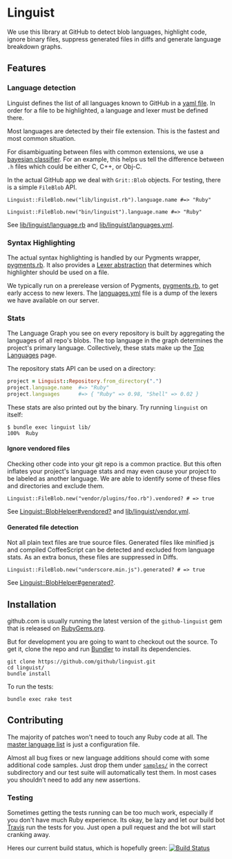 # Linguist

We use this library at GitHub to detect blob languages, highlight code, ignore binary files, suppress generated files in diffs and generate language breakdown graphs.

## Features

### Language detection

Linguist defines the list of all languages known to GitHub in a [yaml file](https://github.com/github/linguist/blob/master/lib/linguist/languages.yml). In order for a file to be highlighted, a language and lexer must be defined there.

Most languages are detected by their file extension. This is the fastest and most common situation.

For disambiguating between files with common extensions, we use a [bayesian classifier](https://github.com/github/linguist/blob/master/lib/linguist/classifier.rb). For an example, this helps us tell the difference between `.h` files which could be either C, C++, or Obj-C.

In the actual GitHub app we deal with `Grit::Blob` objects. For testing, there is a simple `FileBlob` API.

    Linguist::FileBlob.new("lib/linguist.rb").language.name #=> "Ruby"

    Linguist::FileBlob.new("bin/linguist").language.name #=> "Ruby"

See [lib/linguist/language.rb](https://github.com/github/linguist/blob/master/lib/linguist/language.rb) and [lib/linguist/languages.yml](https://github.com/github/linguist/blob/master/lib/linguist/languages.yml).

### Syntax Highlighting

The actual syntax highlighting is handled by our Pygments wrapper, [pygments.rb](https://github.com/tmm1/pygments.rb). It also provides a [Lexer abstraction](https://github.com/tmm1/pygments.rb/blob/master/lib/pygments/lexer.rb) that determines which highlighter should be used on a file.

We typically run on a prerelease version of Pygments, [pygments.rb](https://github.com/tmm1/pygments.rb), to get early access to new lexers. The [languages.yml](https://github.com/github/linguist/blob/master/lib/linguist/languages.yml) file is a dump of the lexers we have available on our server.

### Stats

The Language Graph you see on every repository is built by aggregating the languages of all repo's blobs. The top language in the graph determines the project's primary language. Collectively, these stats make up the [Top Languages](https://github.com/languages) page.

The repository stats API can be used on a directory:

```ruby
project = Linguist::Repository.from_directory(".")
project.language.name  #=> "Ruby"
project.languages      #=> { "Ruby" => 0.98, "Shell" => 0.02 }
```

These stats are also printed out by the binary. Try running `linguist` on itself:

    $ bundle exec linguist lib/
    100%  Ruby

#### Ignore vendored files

Checking other code into your git repo is a common practice. But this often inflates your project's language stats and may even cause your project to be labeled as another language. We are able to identify some of these files and directories and exclude them.

    Linguist::FileBlob.new("vendor/plugins/foo.rb").vendored? # => true

See [Linguist::BlobHelper#vendored?](https://github.com/github/linguist/blob/master/lib/linguist/blob_helper.rb) and [lib/linguist/vendor.yml](https://github.com/github/linguist/blob/master/lib/linguist/vendor.yml).

#### Generated file detection

Not all plain text files are true source files. Generated files like minified js and compiled CoffeeScript can be detected and excluded from language stats. As an extra bonus, these files are suppressed in Diffs.

    Linguist::FileBlob.new("underscore.min.js").generated? # => true

See [Linguist::BlobHelper#generated?](https://github.com/github/linguist/blob/master/lib/linguist/blob_helper.rb).

## Installation

github.com is usually running the latest version of the `github-linguist` gem that is released on [RubyGems.org](http://rubygems.org/gems/github-linguist).

But for development you are going to want to checkout out the source. To get it, clone the repo and run [Bundler](http://gembundler.com/) to install its dependencies.

    git clone https://github.com/github/linguist.git
    cd linguist/
    bundle install

To run the tests:

    bundle exec rake test

## Contributing

The majority of patches won't need to touch any Ruby code at all. The [master language list](https://github.com/github/linguist/blob/master/lib/linguist/languages.yml) is just a configuration file.

Almost all bug fixes or new language additions should come with some additional code samples. Just drop them under [`samples/`](https://github.com/github/linguist/tree/master/samples) in the correct subdirectory and our test suite will automatically test them. In most cases you shouldn't need to add any new assertions.

### Testing

Sometimes getting the tests running can be too much work, especially if you don't have much Ruby experience. Its okay, be lazy and let our build bot [Travis](http://travis-ci.org/#!/github/linguist) run the tests for you. Just open a pull request and the bot will start cranking away.

Heres our current build status, which is hopefully green: [![Build Status](https://secure.travis-ci.org/github/linguist.png?branch=master)](http://travis-ci.org/github/linguist)
